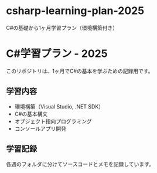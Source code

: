 # csharp-learning-plan-2025
C#の基礎から1ヶ月学習プラン（環境構築付き）

# C#学習プラン - 2025

このリポジトリは、1ヶ月でC#の基本を学ぶための記録用です。

## 学習内容
- 環境構築（Visual Studio, .NET SDK）
- C#の基本構文
- オブジェクト指向プログラミング
- コンソールアプリ開発

## 学習記録
各週のフォルダに分けてソースコードとメモを記録しています。
